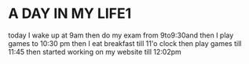 # A DAY IN MY LIFE1
today I wake up at 9am then do my exam from 9to9:30and then I play games to 10:30 pm then I eat breakfast till 11'o clock then play games till 11:45 then started working on my website till 12:02pm